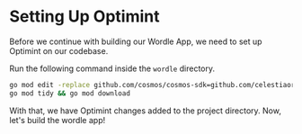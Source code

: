 # Setting Up Optimint

Before we continue with building our Wordle App, we need to set up
Optimint on our codebase.

Run the following command inside the `wordle` directory.

```sh
go mod edit -replace github.com/cosmos/cosmos-sdk=github.com/celestiaorg/cosmos-sdk@v0.45.4-optimint-v0.3.3
go mod tidy && go mod download
```

With that, we have Optimint changes added to the project directory. Now,
let's build the wordle app!
